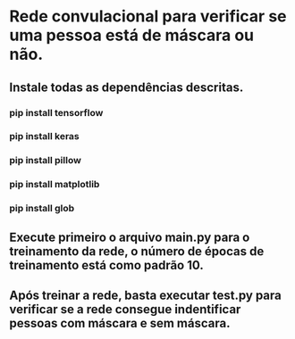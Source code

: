 # Rede convulacional para verificar se uma pessoa está de máscara ou não.
## Instale todas as dependências descritas.
### pip install tensorflow
### pip install keras
### pip install pillow
### pip install matplotlib
### pip install glob
## Execute primeiro o arquivo main.py para o treinamento da rede, o número de épocas de treinamento está como padrão 10.
## Após treinar a rede, basta executar test.py para verificar se a rede consegue indentificar pessoas com máscara e sem máscara.
